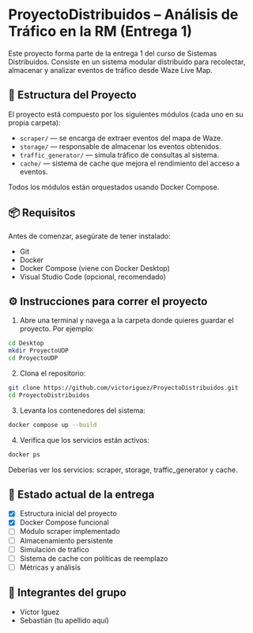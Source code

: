 
# ProyectoDistribuidos – Análisis de Tráfico en la RM (Entrega 1)

Este proyecto forma parte de la entrega 1 del curso de Sistemas Distribuidos. Consiste en un sistema modular distribuido para recolectar, almacenar y analizar eventos de tráfico desde Waze Live Map.

## 🧱 Estructura del Proyecto

El proyecto está compuesto por los siguientes módulos (cada uno en su propia carpeta):

- `scraper/` — se encarga de extraer eventos del mapa de Waze.
- `storage/` — responsable de almacenar los eventos obtenidos.
- `traffic_generator/` — simula tráfico de consultas al sistema.
- `cache/` — sistema de cache que mejora el rendimiento del acceso a eventos.

Todos los módulos están orquestados usando Docker Compose.

## 📦 Requisitos

Antes de comenzar, asegúrate de tener instalado:

- Git
- Docker
- Docker Compose (viene con Docker Desktop)
- Visual Studio Code (opcional, recomendado)

## ⚙️ Instrucciones para correr el proyecto

1. Abre una terminal y navega a la carpeta donde quieres guardar el proyecto. Por ejemplo:

```bash
cd Desktop
mkdir ProyectoUDP
cd ProyectoUDP
```

2. Clona el repositorio:

```bash
git clone https://github.com/victoriguez/ProyectoDistribuidos.git
cd ProyectoDistribuidos
```

3. Levanta los contenedores del sistema:

```bash
docker compose up --build
```

4. Verifica que los servicios están activos:

```bash
docker ps
```

Deberías ver los servicios: scraper, storage, traffic_generator y cache.

## 🧪 Estado actual de la entrega

- [x] Estructura inicial del proyecto
- [x] Docker Compose funcional
- [ ] Módulo scraper implementado
- [ ] Almacenamiento persistente
- [ ] Simulación de tráfico
- [ ] Sistema de cache con políticas de reemplazo
- [ ] Métricas y análisis

## 👥 Integrantes del grupo

- Víctor Iguez
- Sebastián (tu apellido aquí)

